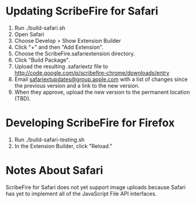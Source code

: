 Updating ScribeFire for Safari
==============================
1. Run ./build-safari.sh
1. Open Safari
1. Choose Develop > Show Extension Builder
1. Click "+" and then "Add Extension".
1. Choose the ScribeFire.safariextension directory.
1. Click "Build Package".
1. Upload the resulting .safariextz file to http://code.google.com/p/scribefire-chrome/downloads/entry
1. Email safariextupdates@group.apple.com with a list of changes since the previous version and a link to the new version.
1. When they approve, upload the new version to the permanent location (TBD).

Developing ScribeFire for Firefox
==============================
1. Run ./build-safari-testing.sh
1. In the Extension Builder, click "Reload."

Notes About Safari
==================
ScribeFire for Safari does not yet support image uploads because Safari has yet to implement all of the JavaScript File API interfaces.